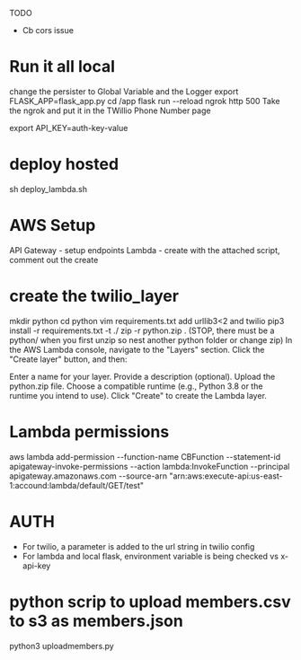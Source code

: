 TODO

* Cb cors issue

# Run it all local

change the persister to Global Variable and the Logger
export FLASK_APP=flask_app.py
cd /app
flask run --reload
ngrok http 500
Take the ngrok and put it in the TWillio Phone Number page

export API_KEY=auth-key-value


# deploy hosted
sh deploy_lambda.sh 


# AWS Setup

API Gateway - setup endpoints
Lambda - create with the attached script, comment out the create


# create the twilio_layer
mkdir python
cd python
vim requirements.txt add urllib3<2 and twilio
pip3 install -r requirements.txt -t ./
zip -r python.zip . (STOP, there must be a python/ when you first unzip so nest another python folder or change zip)
In the AWS Lambda console, navigate to the "Layers" section. Click the "Create layer" button, and then:

Enter a name for your layer.
Provide a description (optional).
Upload the python.zip file.
Choose a compatible runtime (e.g., Python 3.8 or the runtime you intend to use).
Click "Create" to create the Lambda layer.

# Lambda permissions
aws lambda add-permission --function-name CBFunction --statement-id apigateway-invoke-permissions --action lambda:InvokeFunction --principal apigateway.amazonaws.com --source-arn "arn:aws:execute-api:us-east-1:accound:lambda/default/GET/test"

# AUTH
* For twilio, a parameter is added to the url string in twilio config
* For lambda and local flask, environment variable is being checked vs x-api-key

# python scrip to upload members.csv to s3 as members.json
python3 uploadmembers.py